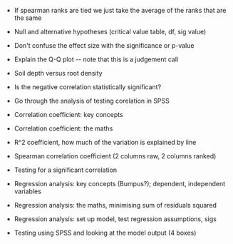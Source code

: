 


- If spearman ranks are tied we just take the average of the ranks that are the same



- Null and alternative hypotheses (critical value table, df, sig value)
- Don't confuse the effect size with the significance or p-value
- Explain the Q-Q plot -- note that this is a judgement call 
- Soil depth versus root density
- Is the negative correlation statistically significant?
- Go through the analysis of testing corelation in SPSS



- Correlation coefficient: key concepts
- Correlation coefficient: the maths
- R^2 coefficient, how much of the variation is explained by line
- Spearman correlation coefficient (2 columns raw, 2 columns ranked)
- Testing for a significant correlation 
- Regression analysis: key concepts (Bumpus?); dependent, independent variables
- Regression analysis: the maths, minimising sum of residuals squared
- Regression analysis: set up model, test regression assumptions, sigs
- Testing using SPSS and looking at the model output (4 boxes)


